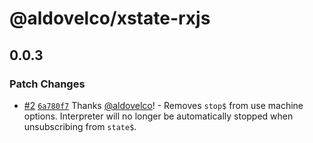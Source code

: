 # @aldovelco/xstate-rxjs

## 0.0.3

### Patch Changes

- [#2](https://github.com/aldovelco/xstate-libs/pull/2) [`6a780f7`](https://github.com/aldovelco/xstate-libs/commit/6a780f753a3882d6125194e69b9330a3505920a3) Thanks [@aldovelco](https://github.com/aldovelco)! - Removes `stop$` from use machine options.
  Interpreter will no longer be automatically stopped when unsubscribing from `state$`.
